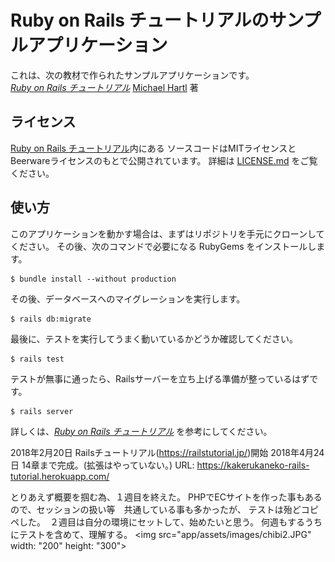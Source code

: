 
# Ruby on Rails チュートリアルのサンプルアプリケーション

これは、次の教材で作られたサンプルアプリケーションです。   
[*Ruby on Rails チュートリアル*](https://railstutorial.jp/)
[Michael Hartl](http://www.michaelhartl.com/) 著

## ライセンス

[Ruby on Rails チュートリアル](https://railstutorial.jp/)内にある
ソースコードはMITライセンスとBeerwareライセンスのもとで公開されています。
詳細は [LICENSE.md](LICENSE.md) をご覧ください。

## 使い方

このアプリケーションを動かす場合は、まずはリポジトリを手元にクローンしてください。
その後、次のコマンドで必要になる RubyGems をインストールします。

```
$ bundle install --without production
```

その後、データベースへのマイグレーションを実行します。

```
$ rails db:migrate
```

最後に、テストを実行してうまく動いているかどうか確認してください。

```
$ rails test
```

テストが無事に通ったら、Railsサーバーを立ち上げる準備が整っているはずです。

```
$ rails server
```

詳しくは、[*Ruby on Rails チュートリアル*](https://railstutorial.jp/)
を参考にしてください。

2018年2月20日  Railsチュートリアル(https://railstutorial.jp/)開始
2018年4月24日  14章まで完成。(拡張はやっていない。)
URL: https://kakerukaneko-rails-tutorial.herokuapp.com/

とりあえず概要を掴む為、１週目を終えた。
PHPでECサイトを作った事もあるので、セッションの扱い等　共通している事も多かったが、
テストは殆どコピペした。　２週目は自分の環境にセットして、始めたいと思う。
何週もするうちにテストを含めて、理解する。
<img src="app/assets/images/chibi2.JPG" width: "200" height: "300">